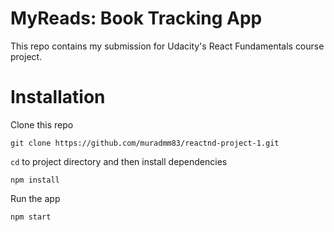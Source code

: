 # MyReads: Book Tracking App

This repo contains my submission for Udacity's React Fundamentals course project. 

# Installation

Clone this repo
```
git clone https://github.com/muradmm83/reactnd-project-1.git
```

`cd` to project directory and then install dependencies
```
npm install
```

Run the app
```
npm start
```

